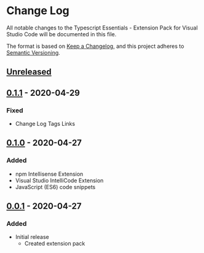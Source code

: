 # Change Log

All notable changes to the Typescript Essentials - Extension Pack for Visual Studio Code will be documented in this file.

The format is based on [Keep a Changelog](https://keepachangelog.com/en/1.0.0/),
and this project adheres to [Semantic Versioning](https://semver.org/spec/v2.0.0.html).

## [Unreleased]

## [0.1.1] - 2020-04-29

### Fixed

* Change Log Tags Links

## [0.1.0] - 2020-04-27

### Added

* npm Intellisense Extension
* Visual Studio IntelliCode Extension
* JavaScript (ES6) code snippets

## [0.0.1] - 2020-04-27

### Added

* Initial release
  * Created extension pack

[Unreleased]: https://github.com/Gydunhn/Typescript-Essentials/tree/develop
[0.1.1]: https://github.com/Gydunhn/Typescript-Essentials/releases/tag/0.1.1
[0.1.0]: https://github.com/Gydunhn/Typescript-Essentials/releases/tag/0.1.0
[0.0.1]: https://github.com/Gydunhn/Typescript-Essentials/releases/tag/0.0.1

